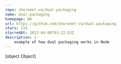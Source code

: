 ```yaml
---
repo: sheremet-va/dual-packaging
name: dual-packaging
homepage: NA
url: https://github.com/sheremet-va/dual-packaging
stars: 116
starredAt: 2022-04-06T03:22:53Z
description: |-
    example of how dual packaging works in Node
---
```


[object Object]
